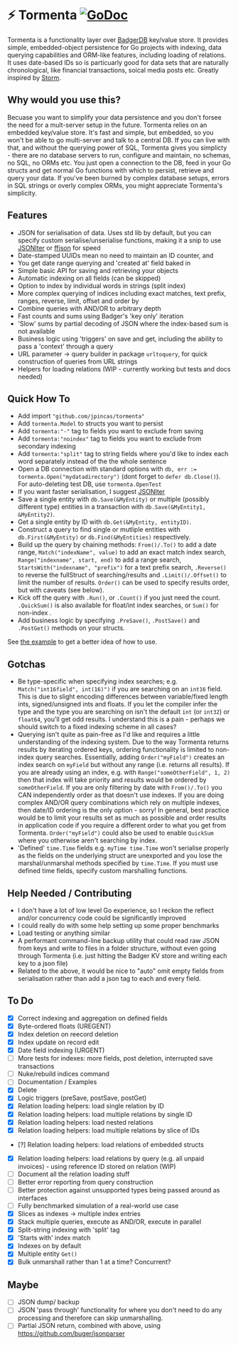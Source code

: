 # ⚡ Tormenta [![GoDoc](https://godoc.org/github.com/jpincas/tormenta?status.svg)](https://godoc.org/github.com/jpincas/tormenta)

Tormenta is a functionality layer over [BadgerDB](https://github.com/dgraph-io/badger) key/value store.  It provides simple, embedded-object persistence for Go projects with indexing, data querying capabilities and ORM-like features, including loading of relations.  It uses date-based IDs so is particuarly good for data sets that are naturally chronological, like financial transactions, soical media posts etc. Greatly inspired by [Storm](https://github.com/asdine/storm).

## Why would you use this?

Becuase you want to simplify your data persistence and you don't forsee the need for a mult-server setup in the future.  Tormenta relies on an embedded key/value store.  It's fast and simple, but embedded, so you won't be able to go multi-server and talk to a central DB.  If you can live with that, and without the querying power of SQL, Tormenta gives you simplicty - there are no database servers to run, configure and maintain, no schemas, no SQL, no ORMs etc.  You just open a connection to the DB, feed in your Go structs and get normal Go functions with which to persist, retrieve and query your data.  If you've been burned by complex database setups, errors in SQL strings or overly complex ORMs, you might appreciate Tormenta's simplicity.
 
## Features

- JSON for serialisation of data. Uses std lib by default, but you can specify custom serialise/unserialise functions, making it a snip to use [JSONIter](https://github.com/json-iterator/go) or [ffjson](https://github.com/pquerna/ffjson) for speed
- Date-stamped UUIDs mean no need to maintain an ID counter, and
- You get date range querying and 'created at' field baked in
- Simple basic API for saving and retrieving your objects
- Automatic indexing on all fields (can be skipped)
- Option to index by individual words in strings (split index)
- More complex querying of indices including exact matches, text prefix, ranges, reverse, limit, offset and order by
- Combine queries with AND/OR to arbitrary depth
- Fast counts and sums using Badger's 'key only' iteration
- 'Slow' sums by partial decoding of JSON where the index-based sum is not available
- Business logic using 'triggers' on save and get, including the ability to pass a 'context' through a query
- URL parameter -> query builder in package `urltoquery`, for quick construction of queries from URL strings
- Helpers for loading relations (WIP - currently working but tests and docs needed)

## Quick How To

- Add import `"github.com/jpincas/tormenta"`
- Add `tormenta.Model` to structs you want to persist
- Add `tormenta:"-"` tag to fields you want to exclude from saving
- Add `tormenta:"noindex"` tag to fields you want to exclude from secondary indexing
- Add `tormenta:"split"` tag to string fields where you'd like to index each word separately instead of the the whole sentence
- Open a DB connection with standard options with `db, err := tormenta.Open("mydatadirectory")` (dont forget to `defer db.Close()`). For auto-deleting test DB, use `tormenta.OpenTest`
- If you want faster serialisation, I suggest [JSONIter](https://github.com/json-iterator/go)
- Save a single entity with `db.Save(&MyEntity)` or multiple (possibly different type) entities in a transaction with `db.Save(&MyEntity1, &MyEntity2)`.
- Get a single entity by ID with `db.Get(&MyEntity, entityID)`.
- Construct a query to find single or mutliple entities with `db.First(&MyEntity)` or `db.Find(&MyEntities)` respectively. 
- Build up the query by chaining methods: `From()/.To()` to add a date range, `Match("indexName", value)` to add an exact match index search, `Range("indexname", start, end)` to add a range search, `StartsWith("indexname", "prefix")` for a text prefix search, `.Reverse()` to reverse the fullStruct of searching/results and `.Limit()/.Offset()` to limit the number of results. `Order()` can be used to specify results order, but with caveats (see below).
- Kick off the query with `.Run()`, or `.Count()` if you just need the count.  `.QuickSum()` is also available for float/int index searches, or `Sum()` for non-index .
- Add business logic by specifying `.PreSave()`, `.PostSave()` and `.PostGet()` methods on your structs.
	
See [the example](https://github.com/jpincas/tormenta/blob/tojson/example_test.go) to get a better idea of how to use.

## Gotchas

- Be type-specific when specifying index searches; e.g. `Match("int16field", int(16)")` if you are searching on an `int16` field.  This is due to slight encoding differences between variable/fixed length ints, signed/unsigned ints and floats.  If you let the compiler infer the type and the type you are searching on isn't the default `int` (or `int32`) or `float64`, you'll get odd results.  I understand this is a pain - perhaps we should switch to a fixed indexing scheme in all cases?
- Querying isn't quite as pain-free as I'd like and requires a little understanding of the indexing system. Due to the way Tormenta returns results by iterating ordered keys, ordering functionality is limited to non-index query searches.  Essentially, adding `Order("myField")` creates an index search on `myField` but without any range (i.e. returns all results).  If you are already using an index, e.g. with `Range("someOtherField", 1, 2)` then that index will take priority and results would be ordered by `someOtherField`.  If you are only filtering by date with `From()/.To()` you CAN independently order as that doesn't use indexes.  If you are doing complex AND/OR query combinations which rely on multiple indexes, then date/ID ordering is the only option - sorry!  In general, best practice would be to limit your results set as much as possible and order results in application code if you require a different order to what you get from Tormenta. `Order("myField")` could also be used to enable `QuickSum` where you otherwise aren't searching by index.
- 'Defined' `time.Time` fields e.g. `myTime time.Time` won't serialise properly as the fields on the underlying struct are unexported and you lose the marshal/unmarshal methods specified by `time.Time`.  If you must use defined time fields, specify custom marshalling functions.

## Help Needed / Contributing

- I don't have a lot of low level Go experience, so I reckon the reflect and/or concurrency code could be significantly improved
- I could really do with some help setting up some proper benchmarks
- Load testing or anything similar
- A performant command-line backup utility that could read raw JSON from keys and write to files in a folder structure, without even going through Tormenta (i.e. just hitting the Badger KV store and writing each key to a json file)
- Related to the above, it would be nice to "auto" omit empty fields from serialisation rather than add a json tag to each and every field.

## To Do

- [x] Correct indexing and aggregation on defined fields
- [x] Byte-ordered floats (UREGENT)
- [x] Index deletion on reecord deletion
- [x] Index update on record edit
- [x] Date field indexing (URGENT)
- [ ] More tests for indexes: more fields, post deletion, interrupted save transactions
- [ ] Nuke/rebuild indices command
- [ ] Documentation / Examples
- [x] Delete
- [x] Logic triggers (preSave, postSave, postGet)
- [x] Relation loading helpers: load single relation by ID
- [x] Relation loading helpers: load multiple relations by single ID
- [x] Relation loading helpers: load nested relations
- [x] Relation loading helpers: load multiple relations by slice of IDs
- [?] Relation loading helpers: load relations of embedded structs
- [x] Relation loading helpers: load relations by query (e.g. all unpaid invoices) - using reference ID stored on relation (WIP)
- [ ] Document all the relation loading stuff
- [ ] Better error reporting from query construction
- [ ] Better protection against unsupported types being passed around as interfaces
- [ ] Fully benchmarked simulation of a real-world use case
- [x] Slices as indexes -> multiple index entries
- [x] Stack multiple queries, execute as AND/OR, execute in parallel
- [x] Split-string indexing with 'split' tag
- [x] 'Starts with' index match
- [x] Indexes on by default
- [x] Multiple entity `Get()`
- [x] Bulk unmarshall rather than 1 at a time? Concurrent?

## Maybe

- [ ] JSON dump/ backup
- [ ] JSON 'pass through' functionality for where you don't need to do any processing and therefore can skip unmarshalling.
- [ ] Partial JSON return, combined with above, using https://github.com/buger/jsonparser